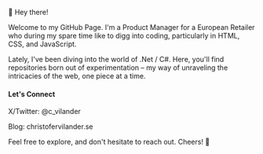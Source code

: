 👋 Hey there!

Welcome to my GitHub Page. I'm a Product Manager for a European Retailer who during my spare time like to digg into coding, particularly in HTML, CSS, and JavaScript. 

Lately, I've been diving into the world of .Net / C#. Here, you'll find repositories born out of experimentation – my way of unraveling the intricacies of the web, one piece at a time.

#### Let's Connect
X/Twitter: @c_vilander 

Blog: christofervilander.se

Feel free to explore, and don't hesitate to reach out. Cheers! 🚀